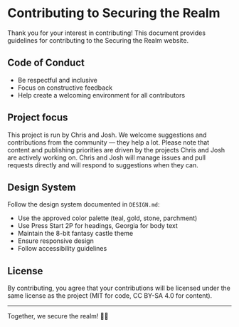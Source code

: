 # Contributing to Securing the Realm

Thank you for your interest in contributing! This document provides guidelines for contributing to the Securing the Realm website.

## Code of Conduct

- Be respectful and inclusive
- Focus on constructive feedback
- Help create a welcoming environment for all contributors

## Project focus

This project is run by Chris and Josh. We welcome suggestions and contributions from the community — they help a lot. Please note that content and publishing priorities are driven by the projects Chris and Josh are actively working on. Chris and Josh will manage issues and pull requests directly and will respond to suggestions when they can.

## Design System

Follow the design system documented in `DESIGN.md`:

- Use the approved color palette (teal, gold, stone, parchment)
- Use Press Start 2P for headings, Georgia for body text
- Maintain the 8-bit fantasy castle theme
- Ensure responsive design
- Follow accessibility guidelines

<!-- Chris and Josh manage issues and PRs directly. -->

## License

By contributing, you agree that your contributions will be licensed under the same license as the project (MIT for code, CC BY-SA 4.0 for content).

---

Together, we secure the realm! 🏰✨
